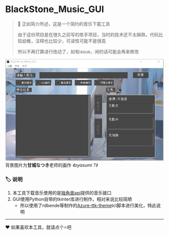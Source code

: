 # BlackStone_Music_GUI

>:page_facing_up: 正如简介所述，这是一个简约的音乐下载工具
> 
> 由于这份项目是在很久之前写的练手项目，当时的技术还不太娴熟，代码比较幼稚，注释也比较少，可读性可能不是很高
> 
> 所以不再打算进行改动了，如有issue，闲的话可能会再来修改

![sample](sample.png)
背景图片为**甘城なつき**老师的画作 *《oyasumi ?》*

### :label: 说明
1. 本工具下载音乐使用的是[独角兽api](http://ovooa.com/)提供的音乐接口
2. GUI使用Python自带的tkinter库进行制作，相对来说比较简陋
   - 所以使用了rdbende等制作的[Azure-ttk-theme](https://github.com/rdbende/Azure-ttk-theme)tcl脚本进行美化，特此说明

---
:heart: 如果喜欢本工具，就请点个:star:吧